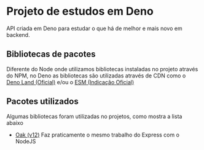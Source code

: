 # Projeto de estudos em Deno

API criada em Deno para estudar o que há de melhor e mais novo em backend.

## Bibliotecas de pacotes

Diferente do Node onde utilizamos bibliotecas instaladas no projeto através do NPM, no Deno as bibliotecas são utilizadas através de CDN como o [Deno Land (Oficial)](https://deno.land/x) e/ou o [ESM (Indicação Oficial)](https://esm.sh)

## Pacotes utilizados

Algumas bibliotecas foram utilizadas no projetos, como mostra a lista abaixo

- [Oak (v12)](https://deno.land/x/oak)
Faz praticamente o mesmo trabalho do Express com o NodeJS

<!-- - [Zod (v3)](https://deno.land/x/zod)
Biblioteca de criação de schemas em TS

- [Faker (v1)](https://deno.land/x/deno_faker)
Biblioteca de geração de informações aleatórias -->